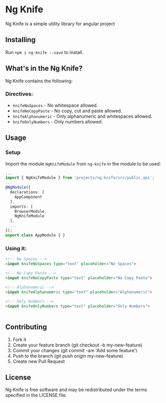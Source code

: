 # Ng Knife

Ng Knife is a simple utility library for angular project

## Installing

Run `npm i ng-knife --save` to install.

## What's in the Ng Knife?

Ng Knife contains the following:

### Directives:

* `knifeNoSpaces`  - No whitespace allowed.
* `knifeNoCopyPaste` - No copy, cut and paste allowed.
* `knifeAlphanumeric` - Only alphanumeric and whitespaces allowed.
* `knifeOnlyNumbers` - Only numbers allowed.

## Usage

### Setup

Import the module `NgKnifeModule` from `ng-knife` in the module to be used:

``` typescript
... 
import { NgKnifeModule } from 'projects/ng-knife/src/public_api';
...
@NgModule({
  declarations: [
    AppComponent
  ],
  imports: [
    BrowserModule,
    NgKnifeModule
  ],
  ...
});
export class AppModule { }
```

### Using it:

``` html
<!-- No Spaces -->
<input knifeNoSpaces type="text" placeholder="No Spaces">

<!-- No Copy Paste -->
<input knifeNoCopyPaste type="text" placeholder="No Copy Paste">
  
<!-- Alphanumeric -->
<input knifeAlphanumeric type="text" placeholder="Alphanumeric">

<!-- Only Numbers -->
<input knifeOnlyNumbers type="text" placeholder="Only Numbers">
  
```

## Contributing

1. Fork it
2. Create your feature branch (git checkout -b my-new-feature)
3. Commit your changes (git commit -am 'Add some feature')
4. Push to the branch (git push origin my-new-feature)
5. Create new Pull Request

## License
Ng Knife is free software and may be redistributed under the terms specified in the LICENSE file.


